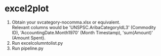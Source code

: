 # excel2plot

1. Obtain your svcategory-nocomma.xlsx or equivalent.  
Relevant columns would be 'UNSPSC.AribaCategoryIdL3' (Commodity ID), 'AccountingDate.Month1970' (Month Timestamp), 'sum(Amount)' (Amount Spent).  
2. Run excelcolumntolist.py  
3.	Run pipeline.py
